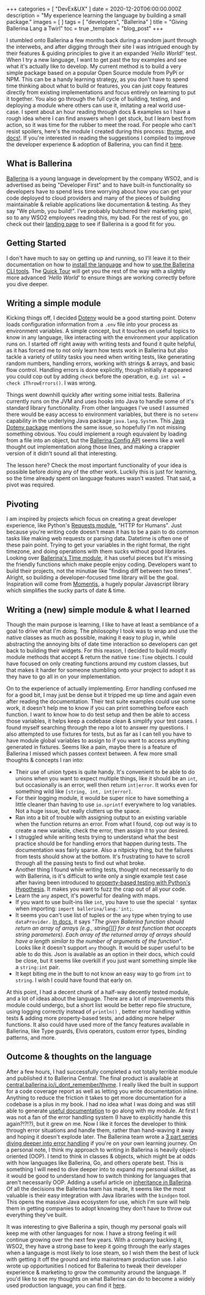 +++
categories = [ "DevEx&UX" ]
date = 2020-12-20T06:00:00.000Z
description = "My experience learning the language by building a small package."
images = [ ]
tags = [ "developers", "Ballerina" ]
title = "Giving Ballerina Lang a Twirl"
toc = true
_template = "blog_post"
+++

I stumbled onto Ballerina a few months back during a random jaunt through the interwebs, and after digging through their site I was intrigued enough by their features & guiding principles to give it an expanded _'Hello World!'_ test. When I try a new language, I want to get past the toy examples and see what it's actually like to develop. My current method is to build a very simple package based on a popular Open Source module from PyPi or NPM. This can be a handy learning strategy, as you don't have to spend time thinking about what to build or features, you can just copy features directly from existing implementations and focus entirely on learning to put it together. You also go through the full cycle of building, testing, and deploying a module where others can use it, imitating a real world use-case. I spent about an hour reading through docs & examples so I have a rough idea where I can find answers when I get stuck, but I learn best from action, so it was time for the rubber to meet the road. For people who can't resist spoilers, here's the module I created during this process: [thyme](https://central.ballerina.io/i_dont_remember/thyme), and [docs!](https://i-dont-remember.github.io/thyme/). If you're interested in reading the suggestions I compiled to improve the developer experience & adoption of Ballerina, you can find it [here](https://kevinquinn.fun/blog/how-ballerina-lang-can-improve-their-developer-experience-adoption/ "https://kevinquinn.fun/blog/how-ballerina-lang-can-improve-their-developer-experience-adoption/").

## What is Ballerina

[Ballerina](https://ballerina.io/) is a young language in development by the company WSO2, and is advertised as being "Developer First" and to have built-in functionality so developers have to spend less time worrying about how you can get your code deployed to cloud providers and many of the pieces of building maintainable & reliable applications like documentation & testing. As they say "We plumb, you build!". I've probably butchered their marketing spiel, so to any WSO2 employees reading this, my bad. For the rest of you, go check out their [landing page](https://ballerina.io) to see if Ballerina is a good fit for you.

## Getting Started

I don't have much to say on getting up and running, so I'll leave it to their documentation on how to [install the language](https://ballerina.io/learn/installing-ballerina/) and how to [use the Ballerina CLI tools](https://ballerina.io/learn/using-the-cli-tools/). The [Quick Tour](https://ballerina.io/learn/quick-tour/) will get you the rest of the way with a slightly more advanced _'Hello World_' to ensure things are working correctly before you dive deeper.

## Writing a simple module

Kicking things off, I decided [Dotenv](https://www.npmjs.com/package/dotenv) would be a good starting point. Dotenv loads configuration information from a `.env` file into your process as environment variables. A simple concept, but it touches on useful topics to know in any language, like interacting with the environment your application runs on. I started off right away with writing tests and found it quite helpful, as it has forced me to not only learn how tests work in Ballerina but also tackle a variety of utility tasks you need when writing tests, like generating random numbers, handling errors, working with strings & arrays, and basic flow control. Handling errors is done explicitly, though initially it appeared you could cop out by adding `check` before the operation, e.g. `int val = check iThrowErrors()`. I was wrong.

Things went downhill quickly after writing some initial tests. Ballerina currently runs on the JVM and uses hooks into Java to handle some of it's standard library functionality. From other languages I've used I assumed there would be easy access to environment variables, but there is no `setenv` capability in the underlying Java package `java.lang.System`. This [Java Dotenv package](https://github.com/cdimascio/dotenv-java#faq) mentions the same issue, so hopefully I'm not missing something obvious. You could implement a rough equivalent by loading from a file into an object, but the [Ballerina Config API](https://ballerina.io/learn/by-example/config-api.html) seems like a well thought out implementation along those lines, and making a crappier version of it didn't sound all that interesting.

The lesson here? Check the most important functionality of your idea is possible before doing any of the other work. Luckily this is just for learning, so the time already spent on language features wasn't wasted. That said, a pivot was required.

## Pivoting

I am inspired by projects which focus on creating a great developer experience, like Python's [Requests module](https://requests.readthedocs.io/en/master/), "HTTP for Humans". Just because you're writing code doesn't mean it has to be a pain to do common tasks like making web requests or parsing data. Datetime is often one of these pain point. Trying to get your variables in the right format, the right timezone, and doing operations with them sucks without good libraries. Looking over [Ballerina's Time module](https://ballerina.io/learn/by-example/time.html), it has useful pieces but it's missing the friendly functions which make people enjoy coding. Developers want to build their projects, not the minutiae like "finding diff between two times". Alright, so building a developer-focused time library will be the goal. Inspiration will come from [Momentjs](https://momentjs.com/), a hugely popular Javascript library which simplifies the sucky parts of date & time.

## Writing a (new) simple module & what I learned

Though the main purpose is learning, I like to have at least a semblance of a goal to drive what I'm doing. The philosophy I took was to wrap and use the native classes as much as possible, making it easy to plug in, while abstracting the annoying bits of date time interaction so developers can get back to building their widgets. For this reason, I decided to build mostly module methods that accept & return the native `time:Time` objects. I could have focused on only creating functions around my custom classes, but that makes it harder for someone stumbling onto your project to adopt it as they have to go all in on your implementation.

On to the experience of actually implementing. Error handling confused me for a good bit, I may just be dense but it tripped me up time and again even after reading the documentation. Their test suite examples could use some work, it doesn't help me to know if you can print something before each function. I want to know how to do test setup and then be able to access those variables, it helps keep a codebase clean & simplify your test cases. I found myself searching through the repo a lot to answer my questions. I also attempted to use fixtures for tests, but as far as I can tell you have to have module global variables to assign to if you want to access anything generated in fixtures. Seems like a pain, maybe there is a feature of Ballerina I missed which passes context between. A few more small thoughts & concepts I ran into:

* Their use of union types is quite handy. It's convenient to be able to do unions when you want to expect multiple things, like it should be an `int`, but occasionally is an error, well then return `int|error`. It works even for something wild like `[string, int, int|error]`.
* For their logging module, it would be super nice to have something a little cleaner than having to use `io.sprintf` everywhere to log variables. Not a huge issue, but really clutters up the space.
* Ran into a bit of trouble with assigning output to an existing variable when the function returns an error. From what I found, cop out way is to create a new variable, check the error, then assign it to your desired.
* I struggled while writing tests trying to understand what the best practice should be for handling errors that happen during tests. The documentation was fairly sparse. Also a nitpicky thing, but the failures from tests should show at the bottom. It's frustrating to have to scroll through all the passing tests to find out what broke.
* Another thing I found while writing tests, thought not necessarily to do with Ballerina, is it's difficult to write only a single example test case after having been introduced to [property-based testing with Python's Hypothesis](https://hypothesis.works/). It makes you want to fuzz the crap out of all your code.
* Learn the `any` aspect, it's powerful for dealing with maps.
* If you want to use built-ins like `int`, you have to use the special `'` syntax when importing: `import ballerina/lang.'int;`.
* It seems you can't use list of tuples or the `any` type when trying to use `dataProvider.` [In docs](https://ballerina.io/learn/how-to-test-ballerina-code/), it says _"The given Ballerina function should return an array of arrays (e.g., string\[\]\[\] for a test function that accepts string parameters). Each array of the returned array of arrays should have a length similar to the number of arguments of the function"_. Looks like it doesn't support `any` though. It would be super useful to be able to do this. Json is available as an option in their docs, which could be close, but it seems like overkill if you just want something simple like a `string:int` pair.
* It kept biting me in the butt to not know an easy way to go from `int` to `string`. I wish I could have found that early on.

At this point, I had a decent chunk of a half-way decently tested module, and a lot of ideas about the language. There are a lot of improvements this module could undergo, but a short list would be better repo file structure, using logging correctly instead of `println()` , better error handling within tests & adding more property-based tests, and adding more helper functions. It also could have used more of the fancy features available in Ballerina, like Type guards, Elvis operators, custom error types, binding patterns, and more.

## Outcome & thoughts on the language

After a few hours, I had successfully completed a not totally terrible module and published it to Ballerina Central. The final product is available at [central.ballerina.io/i_dont_remember/thyme](https://central.ballerina.io/i_dont_remember/thyme). I really liked the built in support for a code coverage report as well as letting you write documentation inline. Anything to reduce the friction it takes to get more documentation for a codebase is a plus in my book. I had no idea what I was doing and was still able to generate [useful documentation](https://i-dont-remember.github.io/thyme/) to go along with my module. At first I was not a fan of the error handling system (I have to explicitly handle this again?!?!?), but it grew on me. Now I like it forces the developer to think through error situations and handle them, rather than hand-waving it away and hoping it doesn't explode later. The Ballerina team wrote a [3 part series diving deeper into error handling](https://medium.com/ballerina-techblog/ballerina-error-handling-part-i-d581f65c0f8d) if you're on your own learning journey. On a personal note, I think my approach to writing in Ballerina is heavily object-oriented (OOP). I tend to think in classes & objects, which might be at odds with how languages like Ballerina, Go, and others operate best. This is something I will need to dive deeper into to expand my personal skillset, as it would be good to understand how to switch thinking for languages that aren't necessarily OOP. Adding a useful article on [inheritance in Ballerina](https://stackoverflow.com/questions/61309121/how-to-implement-inheritance-in-ballerina). Of all the decisions the Ballerina team has made, it seems like the most valuable is their easy integration with Java libraries with the `bindgen` tool. This opens the massive Java ecosystem for use, which I'm sure will help them in getting companies to adopt knowing they don't have to throw out everything they've built.

It was interesting to give Ballerina a spin, though my personal goals will keep me with other languages for now. I have a strong feeling it will continue growing over the next few years. With a company backing it, WSO2, they have a strong base to keep it going through the early stages when a language is most likely to lose steam, so I wish them the best of luck with getting it off the ground and into mainstream production use. I also wrote up opportunities I noticed for Ballerina to tweak their developer experience & marketing to grow the community around the language. If you'd like to see my thoughts on what Ballerina can do to become a widely used production language, you can find it [here](https://kevinquinn.fun/blog/how-ballerina-lang-can-improve-their-developer-experience-adoption/ "https://kevinquinn.fun/blog/how-ballerina-lang-can-improve-their-developer-experience-adoption/").

